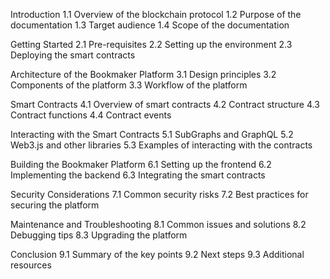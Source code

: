 Introduction
1.1 Overview of the blockchain protocol
1.2 Purpose of the documentation
1.3 Target audience
1.4 Scope of the documentation

Getting Started
2.1 Pre-requisites
2.2 Setting up the environment
2.3 Deploying the smart contracts

Architecture of the Bookmaker Platform
3.1 Design principles
3.2 Components of the platform
3.3 Workflow of the platform

Smart Contracts
4.1 Overview of smart contracts
4.2 Contract structure
4.3 Contract functions
4.4 Contract events

Interacting with the Smart Contracts
5.1 SubGraphs and GraphQL
5.2 Web3.js and other libraries
5.3 Examples of interacting with the contracts

Building the Bookmaker Platform
6.1 Setting up the frontend
6.2 Implementing the backend
6.3 Integrating the smart contracts

Security Considerations
7.1 Common security risks
7.2 Best practices for securing the platform

Maintenance and Troubleshooting
8.1 Common issues and solutions
8.2 Debugging tips
8.3 Upgrading the platform

Conclusion
9.1 Summary of the key points
9.2 Next steps
9.3 Additional resources

